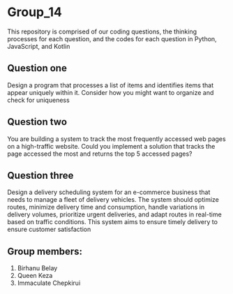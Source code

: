 
# Group_14

This repository is comprised of our coding questions, the thinking processes for each question, and the codes for each question in Python, JavaScript, and Kotlin

## Question one
Design a program that processes a list of items and identifies items that appear uniquely within it. Consider how you might want to organize and check for uniqueness


## Question two
You are building  a system to track the most frequently accessed web pages on a high-traffic website. Could you implement a solution that tracks the page accessed the most and returns the top 5 accessed pages?

## Question three
Design a delivery scheduling system for an e-commerce business that needs to manage a fleet of delivery vehicles. The system should optimize routes, minimize delivery time and consumption, handle variations in delivery volumes, prioritize urgent deliveries, and adapt routes in real-time based on traffic conditions. This system aims to ensure timely delivery to ensure customer satisfaction

## Group members:
1. Birhanu Belay
2. Queen Keza
3. Immaculate Chepkirui



